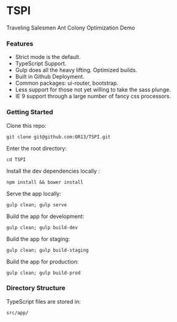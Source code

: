 TSPI
===============

Traveling Salesmen Ant Colony Optimization Demo

### Features
* Strict mode is the default.
* TypeScript Support.
* Gulp does all the heavy lifting. Optimized builds.
* Built in Github Deployment.
* Common packages: ui-router, bootstrap.
* Less support for those not yet willing to take the sass plunge.
* IE 9 support through a large number of fancy css processors.


### Getting Started

Clone this repo:

``` git clone git@github.com:OR13/TSPI.git ```

Enter the root directory:

``` cd TSPI ```

Install the dev dependencies locally :

``` npm install && bower install ```

Serve the app locally:

``` gulp clean; gulp serve ```

Build the app for development:

``` gulp clean; gulp build-dev ```

Build the app for staging:

``` gulp clean; gulp build-staging ```

Build the app for production:

``` gulp clean; gulp build-prod ```

### Directory Structure

TypeScript files are stored in:

`` src/app/ ``
